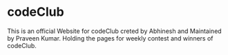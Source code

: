 # codeClub
This is an official Website for codeClub creted by Abhinesh and Maintained by Praveen Kumar.  Holding the pages for weekly contest and winners of codeClub. 
